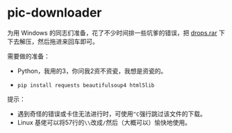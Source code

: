 # pic-downloader

为用 Windows 的同志们准备，花了不少时间排一些坑爹的错误，把 [drops.rar](http://pan.baidu.com/s/1nvuAal7) 下下去解压，然后拖进来回车即可。

需要做的准备：

 - Python，我用的3，你问我2资不资瓷，我想是资瓷的。

 - `pip install requests beautifulsoup4 html5lib`

提示：

 - 遇到奇怪的错误或卡住无法进行时，可使用`^C`强行跳过该文件的下载。
 - Linux 基佬可以将57行的`\\`改成`/`然后（大概可以）愉快地使用。
